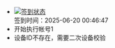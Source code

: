 - [![签到状态](https://github.com/li5bo5/Cloud189-Actions/actions/workflows/main.yml/badge.svg?branch=main)](https://github.com/li5bo5/Cloud189-Actions/actions/workflows/main.yml) <br> 签到时间：2025-06-20 00:46:47
- 开始执行帐号1
- 设备ID不存在，需要二次设备校验
